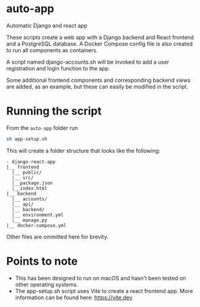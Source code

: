 # auto-app
Automatic Django and react app 

These scripts create a web app with a Django backend and React frontend and a PostgreSQL database. A Docker Compose config file is also created to run all components as containers.

A script named django-accounts.sh will be invoked to add a user registration and login function to the app.

Some additional frontend components and corresponding backend views are added, as an example, but these can easily be modified in the script. 

# Running the script
From the `auto-app` folder run
```bash
sh app-setup.sh
```

This will create a folder structure that looks like the following:
```
- django-react-app
|__ frontend
  |__ public/
  |__ src/
  |__package.json
  |__index.html
|__ backend
  |__ accounts/
  |__ api/
  |__ backend/
  |__ environment.yml
  |__ manage.py
|__ docker-compose.yml
```
Other files are ommitted here for brevity. 

# Points to note 
- This has been designed to run on macOS and hasn't been tested on other operating systems. 
- The app-setup.sh script uses Vite to create a react frontend app. More information can be found  here: https://vite.dev 